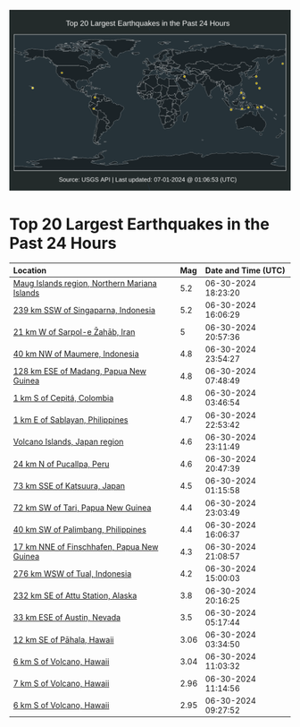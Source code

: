 ![Map](./map.png)

# Top 20 Largest Earthquakes in the Past 24 Hours

| Location | Mag | Date and Time (UTC) |
|:---|:---|:---|
| [Maug Islands region, Northern Mariana Islands](https://earthquake.usgs.gov/earthquakes/eventpage/us6000n9gl) | 5.2 | 06-30-2024 18:23:20 |
| [239 km SSW of Singaparna, Indonesia](https://earthquake.usgs.gov/earthquakes/eventpage/us6000n9fs) | 5.2 | 06-30-2024 16:06:29 |
| [21 km W of Sarpol-e Z̄ahāb, Iran](https://earthquake.usgs.gov/earthquakes/eventpage/us6000n9he) | 5 | 06-30-2024 20:57:36 |
| [40 km NW of Maumere, Indonesia](https://earthquake.usgs.gov/earthquakes/eventpage/us6000n9ic) | 4.8 | 06-30-2024 23:54:27 |
| [128 km ESE of Madang, Papua New Guinea](https://earthquake.usgs.gov/earthquakes/eventpage/us6000n9bk) | 4.8 | 06-30-2024 07:48:49 |
| [1 km S of Cepitá, Colombia](https://earthquake.usgs.gov/earthquakes/eventpage/us6000n9a9) | 4.8 | 06-30-2024 03:46:54 |
| [1 km E of Sablayan, Philippines](https://earthquake.usgs.gov/earthquakes/eventpage/us6000n9ia) | 4.7 | 06-30-2024 22:53:42 |
| [Volcano Islands, Japan region](https://earthquake.usgs.gov/earthquakes/eventpage/us6000n9i9) | 4.6 | 06-30-2024 23:11:49 |
| [24 km N of Pucallpa, Peru](https://earthquake.usgs.gov/earthquakes/eventpage/us6000n9hb) | 4.6 | 06-30-2024 20:47:39 |
| [73 km SSE of Katsuura, Japan](https://earthquake.usgs.gov/earthquakes/eventpage/us6000n99j) | 4.5 | 06-30-2024 01:15:58 |
| [72 km SW of Tari, Papua New Guinea](https://earthquake.usgs.gov/earthquakes/eventpage/us6000n9i3) | 4.4 | 06-30-2024 23:03:49 |
| [40 km SW of Palimbang, Philippines](https://earthquake.usgs.gov/earthquakes/eventpage/us6000n9ft) | 4.4 | 06-30-2024 16:06:37 |
| [17 km NNE of Finschhafen, Papua New Guinea](https://earthquake.usgs.gov/earthquakes/eventpage/us6000n9hk) | 4.3 | 06-30-2024 21:08:57 |
| [276 km WSW of Tual, Indonesia](https://earthquake.usgs.gov/earthquakes/eventpage/us6000n9fd) | 4.2 | 06-30-2024 15:00:03 |
| [232 km SE of Attu Station, Alaska](https://earthquake.usgs.gov/earthquakes/eventpage/us6000n9ha) | 3.8 | 06-30-2024 20:16:25 |
| [33 km ESE of Austin, Nevada](https://earthquake.usgs.gov/earthquakes/eventpage/nn00880145) | 3.5 | 06-30-2024 05:17:44 |
| [12 km SE of Pāhala, Hawaii](https://earthquake.usgs.gov/earthquakes/eventpage/hv74303546) | 3.06 | 06-30-2024 03:34:50 |
| [6 km S of Volcano, Hawaii](https://earthquake.usgs.gov/earthquakes/eventpage/hv74304901) | 3.04 | 06-30-2024 11:03:32 |
| [7 km S of Volcano, Hawaii](https://earthquake.usgs.gov/earthquakes/eventpage/hv74304936) | 2.96 | 06-30-2024 11:14:56 |
| [6 km S of Volcano, Hawaii](https://earthquake.usgs.gov/earthquakes/eventpage/hv74304631) | 2.95 | 06-30-2024 09:27:52 |
